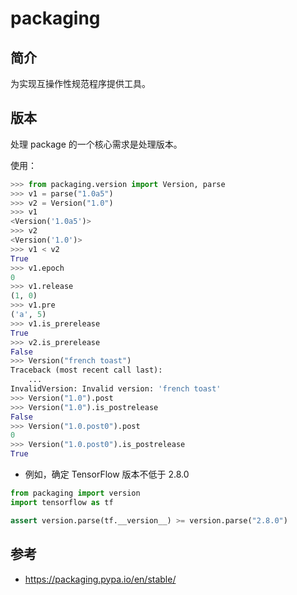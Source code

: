 # packaging

## 简介

为实现互操作性规范程序提供工具。

## 版本

处理 package 的一个核心需求是处理版本。

使用：

```python
>>> from packaging.version import Version, parse
>>> v1 = parse("1.0a5")
>>> v2 = Version("1.0")
>>> v1
<Version('1.0a5')>
>>> v2
<Version('1.0')>
>>> v1 < v2
True
>>> v1.epoch
0
>>> v1.release
(1, 0)
>>> v1.pre
('a', 5)
>>> v1.is_prerelease
True
>>> v2.is_prerelease
False
>>> Version("french toast")
Traceback (most recent call last):
    ...
InvalidVersion: Invalid version: 'french toast'
>>> Version("1.0").post
>>> Version("1.0").is_postrelease
False
>>> Version("1.0.post0").post
0
>>> Version("1.0.post0").is_postrelease
True
```

- 例如，确定 TensorFlow 版本不低于 2.8.0

```python
from packaging import version
import tensorflow as tf

assert version.parse(tf.__version__) >= version.parse("2.8.0")
```

## 参考

- https://packaging.pypa.io/en/stable/